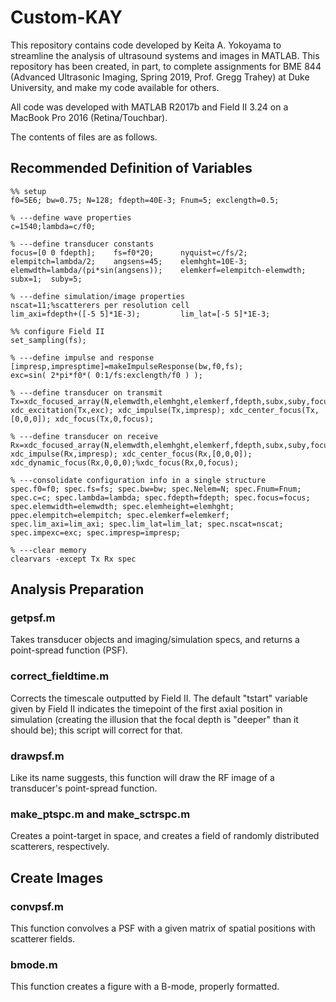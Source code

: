 # Custom-KAY
This repository contains code developed by Keita A. Yokoyama to streamline the analysis of ultrasound systems and images in MATLAB. This repository has been created, in part, to complete assignments for BME 844 (Advanced Ultrasonic Imaging, Spring 2019, Prof. Gregg Trahey) at Duke University, and make my code available for others.

All code was developed with MATLAB R2017b and Field II 3.24 on a MacBook Pro 2016 (Retina/Touchbar).

The contents of files are as follows.

## Recommended Definition of Variables
```
%% setup
f0=5E6; bw=0.75; N=128; fdepth=40E-3; Fnum=5; exclength=0.5;

% ---define wave properties
c=1540;lambda=c/f0;

% ---define transducer constants
focus=[0 0 fdepth];    fs=f0*20;      nyquist=c/fs/2; 
elempitch=lambda/2;    angsens=45;    elemhght=10E-3;
elemwdth=lambda/(pi*sin(angsens));    elemkerf=elempitch-elemwdth;
subx=1;  suby=5;

% ---define simulation/image properties
nscat=11;%scatterers per resolution cell
lim_axi=fdepth+([-5 5]*1E-3);         lim_lat=[-5 5]*1E-3;

%% configure Field II
set_sampling(fs);

% ---define impulse and response
[impresp,impresptime]=makeImpulseResponse(bw,f0,fs);
exc=sin( 2*pi*f0*( 0:1/fs:exclength/f0 ) );

% ---define transducer on transmit
Tx=xdc_focused_array(N,elemwdth,elemhght,elemkerf,fdepth,subx,suby,focus);
xdc_excitation(Tx,exc); xdc_impulse(Tx,impresp); xdc_center_focus(Tx,[0,0,0]); xdc_focus(Tx,0,focus);

% ---define transducer on receive
Rx=xdc_focused_array(N,elemwdth,elemhght,elemkerf,fdepth,subx,suby,focus);
xdc_impulse(Rx,impresp); xdc_center_focus(Rx,[0,0,0]);
xdc_dynamic_focus(Rx,0,0,0);%xdc_focus(Rx,0,focus);

% ---consolidate configuration info in a single structure
spec.f0=f0; spec.fs=fs; spec.bw=bw; spec.Nelem=N; spec.Fnum=Fnum; spec.c=c; spec.lambda=lambda; spec.fdepth=fdepth; spec.focus=focus; spec.elemwidth=elemwdth; spec.elemheight=elemhght; ppec.elempitch=elempitch; spec.elemkerf=elemkerf; spec.lim_axi=lim_axi; spec.lim_lat=lim_lat; spec.nscat=nscat; spec.impexc=exc; spec.impresp=impresp;

% ---clear memory
clearvars -except Tx Rx spec
```

## Analysis Preparation
### getpsf.m
Takes transducer objects and imaging/simulation specs, and returns a point-spread function (PSF).

### correct_fieldtime.m
Corrects the timescale outputted by Field II. The default "tstart" variable given by Field II indicates the timepoint of the first axial position in simulation (creating the illusion that the focal depth is "deeper" than it should be); this script will correct for that.

### drawpsf.m
Like its name suggests, this function will draw the RF image of a transducer's point-spread function.

### make_ptspc.m and make_sctrspc.m
Creates a point-target in space, and creates a field of randomly distributed scatterers, respectively.

## Create Images
### convpsf.m
This function convolves a PSF with a given matrix of spatial positions with scatterer fields.

### bmode.m
This function creates a figure with a B-mode, properly formatted.
